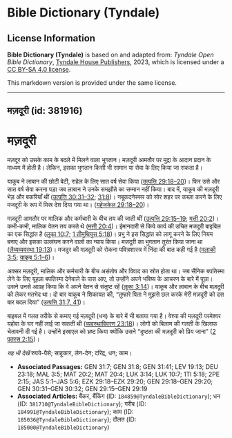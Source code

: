 # Bible Dictionary (Tyndale)

## License Information

**Bible Dictionary (Tyndale)** is based on and adapted from: _Tyndale Open Bible Dictionary_, [Tyndale House Publishers](https://tyndaleopenresources.com/), 2023, which is licensed under a [CC BY-SA 4.0 license](https://creativecommons.org/licenses/by-sa/4.0/legalcode.en).

This markdown version is provided under the same license.



--------------------------------

## मज़दूरी (id: 381916)

मज़दूरी
=======

मज़दूर को उसके काम के बदले में मिलने वाला भुगतान। मज़दूरी आमतौर पर मुद्रा के आदान प्रदान के माध्यम में होती है। लेकिन, इसका भुगतान किसी भी सामान या सेवा के लिए किया जा सकता है।

याकूब ने लाबान की छोटी बेटी, राहेल के लिए सात वर्ष सेवा किया ([उत्पत्ति 29:18–20](https://ref.ly/Gen29:18-Gen29:20))। फिर उसे और सात वर्ष सेवा करना पड़ा जब लाबान ने उनके समझौते का सम्मान नहीं किया। बाद में, याकूब की मज़दूरी भेड़ और बकरियाँ थीं ([उत्पत्ति 30:31–32](https://ref.ly/Gen30:31-Gen30:32); [31:8](https://ref.ly/Gen31:8))। नबूकदनेस्सर को सोर शहर पर कब्ज़ा करने के लिए मजदूरी के रूप में मिस्र देश दिया गया था। ([यहेजकेल 29:18–20](https://ref.ly/Ezek29:18-Ezek29:20))।

मज़दूरी आमतौर पर मालिक और कर्मचारी के बीच तय की जाती थीं ([उत्पत्ति 29:15–19](https://ref.ly/Gen29:15-Gen29:19); [मत्ती 20:2](https://ref.ly/Matt20:2))। कभी\-कभी, मालिक वेतन तय करते थे ([मत्ती 20:4](https://ref.ly/Matt20:4))। ईमानदारी से किये कार्य की उचित मजदूरी बाइबिल का एक सिद्धांत है ([लूका 10:7](https://ref.ly/Luke10:7); [1 तीमुथियुस 5:18](https://ref.ly/1Tim5:18))। प्रभु ने इस सिद्धांत को लागू करने के लिए नियम बनाए और इसका उल्लंघन करने वालों का न्याय किया। मज़दूरी का भुगतान तुरंत किया जाना था ([लैव्यव्यवस्था 19:13](https://ref.ly/Lev19:13))। मजदुर की मज़दूरी को रोकना पवित्रशास्त्र में निंदा की बात कही गई है ([मलाकी 3:5](https://ref.ly/Mal3:5); [याकूब 5:1–6](https://ref.ly/Jas5:1-Jas5:6))।

अक्सर मज़दूरी, मालिक और कर्मचारी के बीच असंतोष और विवाद का स्रोत होता था। जब सैनिक बपतिस्मा लेने के लिए यूहन्ना बपतिस्मा देनेवाले के पास आए, तो उन्होंने अपने भविष्य के आचरण के बारे में पूछा। उसने उनसे आग्रह किया कि वे अपने वेतन से संतुष्ट रहें ([लूका 3:14](https://ref.ly/Luke3:14))। याकूब और लाबान के बीच मज़दूरी को लेकर मतभेद था। दो बार याकूब ने शिकायत की, “तुम्हारे पिता ने मुझसे छल करके मेरी मज़दूरी को दस बार बदल दिया” ([उत्पत्ति 31:7, 41](https://ref.ly/Gen31:7,Gen31:41))। 

बाइबल में गलत तरीके से कमाए गई मज़दूरी (धन) के बारे में भी बताया गया है। वेश्या की मज़दूरी परमेश्वर यहोवा के घर नहीं लाई जा सकती थी ([व्यवस्थाविवरण 23:18](https://ref.ly/Deut23:18))। लोगों को बिलाम की गलती के खिलाफ चेतावनी दी गई है। उन्होंने इस्राएल को भ्रष्ट किया क्योंकि उसने “दुष्टता की मज़दूरी को प्रिय जाना” ([2 पतरस 2:15](https://ref.ly/2Pet2:15))।

*यह भी देखें* रुपये\-पैसे; साहूकार, लेन\-देन; दरिद्र, धन; काम।

* **Associated Passages:** GEN 31:7; GEN 31:8; GEN 31:41; LEV 19:13; DEU 23:18; MAL 3:5; MAT 20:2; MAT 20:4; LUK 3:14; LUK 10:7; 1TI 5:18; 2PE 2:15; JAS 5:1–JAS 5:6; EZK 29:18–EZK 29:20; GEN 29:18–GEN 29:20; GEN 30:31–GEN 30:32; GEN 29:15–GEN 29:19
* **Associated Articles:** बैंकर, बैंकिंग (ID: `184859@TyndaleBibleDictionary`); धन (ID: `381710@TyndaleBibleDictionary`); गरीब (ID: `184991@TyndaleBibleDictionary`); काम (ID: `185036@TyndaleBibleDictionary`); दौलत (ID: `185000@TyndaleBibleDictionary`)

